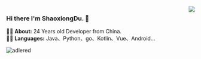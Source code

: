 <img align="right" src="https://github-readme-stats.vercel.app/api?cache_seconds=1800&username=shaoxiongdu&hide_border=false&show_icons=true&width=450&include_all_commits=true&count_private=true&theme=buefy&line_hight=20" />

### Hi there I'm ShaoxiongDu. 👋

👨‍🎓 **About:** 24 Years old Developer from China.  
👨‍💻 **Languages:** Java、Python、go、Kotlin、Vue、Android...

![adlered](https://count.getloli.com/get/@shaoxiongdu)
